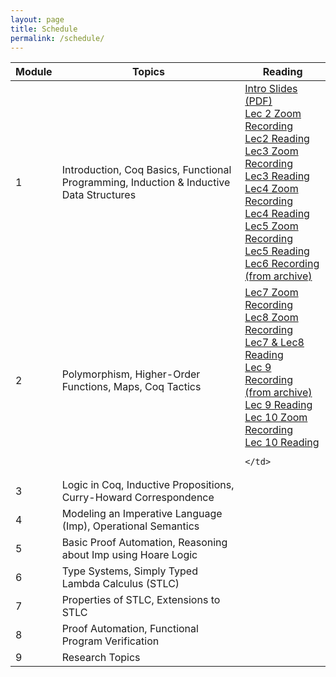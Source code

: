 ```yaml
---
layout: page
title: Schedule
permalink: /schedule/
---
```


<table id="schedule">
<thead>
  <tr>
    <th class="seqno">Module</th>
    <th class="topic">Topics</th>
    <th class="reading">Reading</th>
  </tr>
</thead>
<tbody>
  <tr class="lecture">
    <td class="tg-baqh">1</td>
    <td class="tg-0lax">Introduction, Coq Basics, Functional Programming, Induction & Inductive Data Structures</td>
    <td class="tg-0lax">
        <a href="../lectures/intro.pdf">Intro Slides (PDF)</a>
        <br />
        <a
        href="https://cuboulder.zoom.us/rec/share/w8URo5UhBNqmVL01C6eVOJ1Rt270nHiWOifXuLRz9yaFpRWtKhcNNG2wcVHQteTW.KEZxjz6Tq4Us3G5Z">Lec 2 Zoom Recording</a>
        <br />
        <a
        href="https://leanprover.github.io/logic_and_proof_lean3/natural_deduction_for_propositional_logic.html">Lec2 Reading</a>
        <br />
        <a
        href="https://cuboulder.zoom.us/rec/share/Pxr_spxK4byz2UKe4P2bAzgA5WYUpbPVcJHsNEaK-peoMkNTGxO0gKw69EPVVxVh.Qy_8SUNrasE1BoTr">Lec3 Zoom Recording</a>
        <br />
        <a
        href="https://softwarefoundations.cis.upenn.edu/lf-current/Basics.html">Lec3 Reading</a>
        <br />
        <a
        href="https://cuboulder.zoom.us/rec/share/mCa-i5Z5_ItXdG7yezyhQMpWgkkIbD_jnfxLS-xVEvsmDcjKCxK8hVXImnOwPI-v.FdHZTuyYwSyjKYKX">Lec4 Zoom Recording</a>
        <br />
        <a
        href="https://softwarefoundations.cis.upenn.edu/lf-current/Induction.html">Lec4 Reading</a>
        <br />
        <a
        href="https://cuboulder.zoom.us/rec/share/FBxTRFD90cnxvfoLYm-7S3WbRF3C0g9ISEVV9a_pD_DYn8mov2VqZ0jU-XX_UTKc.8cyvHfSG0p_AxGfw">Lec5 Zoom Recording</a>
        <br />
        <a
        href="https://softwarefoundations.cis.upenn.edu/lf-current/Lists.html">Lec5 Reading</a>
        <br />
        <a
        href="https://youtu.be/9DPVVuLLx2Q">Lec6 Recording (from
        archive)</a>
    </td>
  </tr>
  <tr class="lecture">
    <td class="tg-baqh">2</td>
    <td class="tg-0lax">
      Polymorphism, Higher-Order Functions, Maps, Coq Tactics
    </td>
    <td class="tg-0lax">
        <a
        href="https://cuboulder.zoom.us/rec/share/kbSOxNlDLsQACvHAoN93Njcgn5GY5tevGLce25RwjsT1SEXrl2Un_CzblaPSQBnL.r2HVJJzVHWJxVYCA">Lec7 Zoom Recording</a>
        <br />
        <a
        href="https://cuboulder.zoom.us/rec/share/keHzqwOpFq_VruQe_Dg2hupWOpagczvgcbqGahcroWPORL_mOIDYNLRV0yrTAO3W.rlf0BifpOTReth34">Lec8 Zoom Recording</a>
        <br />
        <a
        href="https://softwarefoundations.cis.upenn.edu/lf-current/Poly.html">Lec7 & Lec8 Reading</a>
        <br />
        <a
        href="https://www.youtube.com/watch?v=fNKuWqxgSoI&list=PL0RRWhphX_kQZe7h1ABNR0xOhsPJBdYAk">Lec 9 Recording (from archive)</a>
        <br />
        <a
        href="https://softwarefoundations.cis.upenn.edu/lf-current/Maps.html">Lec 9 Reading</a>
        <br />
        <a
        href="https://cuboulder.zoom.us/rec/share/jvvHll1_hMQTisCXntUdPs08OeySa8KgaBmSni9Cqc1eKdKrqhxsVKnByTUNzxv7.cJ4xJpHXzOPEKHOV">Lec 10 Zoom Recording</a>
        <br />
        <a
        href="https://softwarefoundations.cis.upenn.edu/lf-current/Tactics.html">Lec 10 Reading</a>

    </td>
  </tr>
  <tr class="lecture">
    <td class="tg-baqh">3</td>
    <td class="tg-0lax">
        Logic in Coq, Inductive Propositions, Curry-Howard Correspondence</td>
    <td class="tg-0lax"> </td>
  </tr>
  <tr class="lecture">
    <td class="tg-baqh">4</td>
    <td class="tg-0lax">Modeling an Imperative Language (Imp), Operational Semantics</td>
    <td class="tg-0lax"> </td>
  </tr>
  <tr class="lecture">
    <td class="tg-baqh">5</td>
    <td class="tg-0lax"> Basic Proof Automation, Reasoning about Imp using Hoare Logic </td>
    <td class="tg-0lax"> </td>
  </tr>
  <tr class="lecture">
    <td class="tg-baqh">6</td>
    <td class="tg-0lax"> Type Systems, Simply Typed Lambda Calculus (STLC)</td>
    <td class="tg-0lax"> </td>
  </tr>
  <tr class="lecture">
    <td class="tg-baqh">7</td>
    <td class="tg-0lax"> Properties of STLC, Extensions to STLC</td>
    <td class="tg-0lax"> </td>
  </tr>
  <tr class="lecture">
    <td class="tg-baqh">8</td>
    <td class="tg-0lax">Proof Automation, Functional Program
    Verification</td>
    <td class="tg-0lax">
    </td>
  </tr>
  <tr class="lecture">
    <td class="tg-baqh">9</td>
    <td class="tg-0lax">
      Research Topics
    </td>
    <td class="tg-0lax"></td>
  </tr>
</tbody>
</table>
